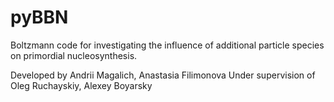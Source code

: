 # pyBBN

Boltzmann code for investigating the influence of additional particle species on primordial nucleosynthesis.

Developed by Andrii Magalich, Anastasia Filimonova
Under supervision of Oleg Ruchayskiy, Alexey Boyarsky
